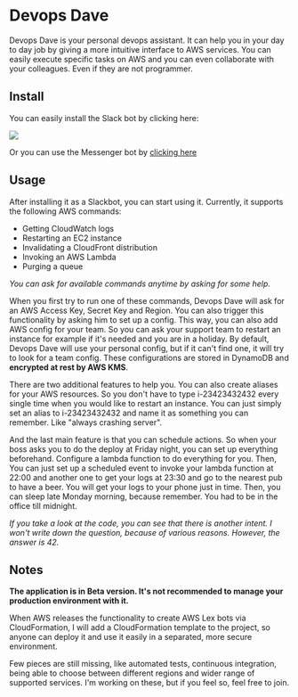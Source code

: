 # Devops Dave

Devops Dave is your personal devops assistant. It can help you in your day to day job by giving a more intuitive
interface to AWS services. You can easily execute specific tasks on AWS and you can even collaborate with your
colleagues. Even if they are not programmer.

## Install

You can easily install the Slack bot by clicking here:

[<img src="https://platform.slack-edge.com/img/add_to_slack.png">](https://slack.com/oauth/authorize?&client_id=172719434563.172125638464&scope=bot,chat:write:bot,im:history,incoming-webhook)

Or you can use the Messenger bot by [clicking here](m.me/devopsdavebot)


## Usage

After installing it as a Slackbot, you can start using it. Currently, it supports the following AWS commands:
* Getting CloudWatch logs
* Restarting an EC2 instance
* Invalidating a CloudFront distribution
* Invoking an AWS Lambda
* Purging a queue

_You can ask for available commands anytime by asking for some help._

When you first try to run one of these commands, Devops Dave will ask for an AWS Access Key, Secret Key and Region.
You can also trigger this functionality by asking him to set up a config. This way, you can also add AWS config for
your team. So you can ask your support team to restart an instance for example if it's needed and you are in a holiday.
By default, Devops Dave will use your personal config, but if it can't find one, it will try to look for a team
config. These configurations are stored in DynamoDB and **encrypted at rest by AWS KMS**.

There are two additional features to help you. You can also create aliases for your AWS resources. So you don't have
to type i-23423432432 every single time when you would like to restart an instance.
You can just simply set an alias to i-23423432432 and name it as something you can remember. Like "always crashing
server".

And the last main feature is that you can schedule actions. So when your boss asks you to do the deploy at Friday
night, you can set up everything beforehand. Configure a lambda function to do everything for you. Then, You can just
set up a scheduled event to invoke your lambda function at 22:00 and another one to get your logs at 23:30 and go to
the nearest pub to have a beer. You will get your logs to your phone just in time. Then, you can sleep late Monday
morning, because remember. You had to be in the office till midnight.

_If you take a look at the code, you can see that there is another intent. I won't write down the question, because
of various reasons. However, the answer is 42._

## Notes

**The application is in Beta version. It's not recommended to manage your production environment with it.**

When AWS releases the functionality to create AWS Lex bots via CloudFormation, I will add a CloudFormation template
to the project, so anyone can deploy it and use it easily in a separated, more secure environment.

Few pieces are still missing, like automated tests, continuous integration, being able to choose between different
regions and wider range of supported services. I'm working on these, but if you feel so, feel free to join.